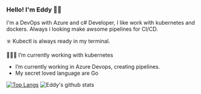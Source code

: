 ### Hello! I'm Eddy 🏴‍☠️ 
I'm a DevOps with Azure and c# Developer, I like work with kubernetes and dockers.
Always i looking make awsome pipelines for CI/CD.

☣️  Kubectl is always ready in my terminal.

👨🏼‍💻  I’m currently working with kubernetes
- I’m currently working in Azure Devops, creating pipelines.
- My secret loved language are Go

[![Top Langs](https://github-readme-stats.vercel.app/api/top-langs/?username=eddyv73&layout=compact)](https://github.com/anuraghazra/github-readme-stats)
![Eddy's github stats](https://github-readme-stats.vercel.app/api?username=eddyv73&show_icons=true&theme=radical)
